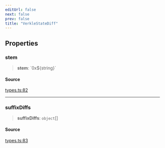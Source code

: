 ```yaml
---
editUrl: false
next: false
prev: false
title: "VerkleStateDiff"
---
```


## Properties

### stem

> **stem**: \`0x$\{string\}\`

#### Source

[types.ts:82](https://github.com/evmts/tevm-monorepo/blob/main/packages/block/src/types.ts#L82)

***

### suffixDiffs

> **suffixDiffs**: `object`[]

#### Source

[types.ts:83](https://github.com/evmts/tevm-monorepo/blob/main/packages/block/src/types.ts#L83)
